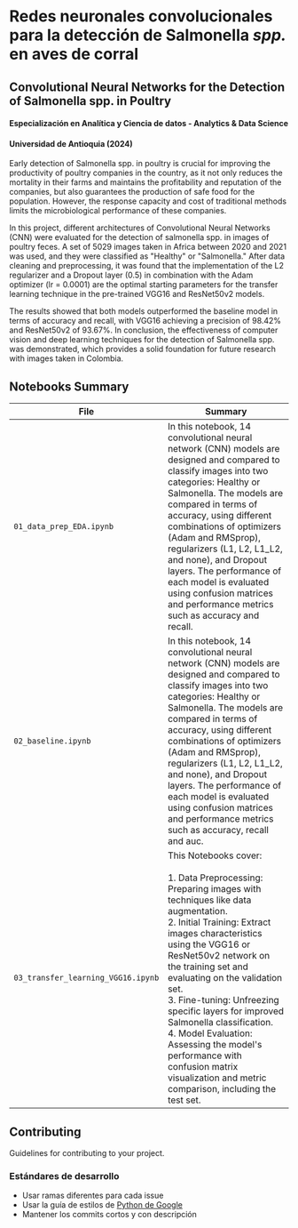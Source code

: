 # Redes neuronales convolucionales para la detección de Salmonella *spp.* en aves de corral
## Convolutional Neural Networks for the Detection of Salmonella spp. in Poultry

#### Especialización en Analítica y Ciencia de datos - Analytics & Data Science
#### Universidad de Antioquia (2024)

Early detection of Salmonella spp. in poultry is crucial for improving the productivity of poultry companies in the country, as it not only reduces the mortality in their farms and maintains the profitability and reputation of the companies, but also guarantees the production of safe food for the population. However, the response capacity and cost of traditional methods limits the microbiological performance of these companies.

In this project, different architectures of Convolutional Neural Networks (CNN) were evaluated for the detection of salmonella spp. in images of poultry feces. A set of 5029 images taken in Africa between 2020 and 2021 was used, and they were classified as "Healthy" or "Salmonella." After data cleaning and preprocessing, it was found that the implementation of the L2 regularizer and a Dropout layer (0.5) in combination with the Adam optimizer (lr = 0.0001) are the optimal starting parameters for the transfer learning technique in the pre-trained VGG16 and ResNet50v2 models.

The results showed that both models outperformed the baseline model in terms of accuracy and recall, with VGG16 achieving a precision of 98.42% and ResNet50v2 of 93.67%. In conclusion, the effectiveness of computer vision and deep learning techniques for the detection of Salmonella spp. was demonstrated, which provides a solid foundation for future research with images taken in Colombia.

## Notebooks Summary

| File                            | Summary                                                                                                                                                                                                                                                                                                                                                                                                   |
|---------------------------------|-----------------------------------------------------------------------------------------------------------------------------------------------------------------------------------------------------------------------------------------------------------------------------------------------------------------------------------------------------------------------------------------------------------|
| `01_data_prep_EDA.ipynb`        | In this notebook, 14 convolutional neural network (CNN) models are designed and compared to classify images into two categories: Healthy or Salmonella. The models are compared in terms of accuracy, using different combinations of optimizers (Adam and RMSprop), regularizers (L1, L2, L1_L2, and none), and Dropout layers. The performance of each model is evaluated using confusion matrices and performance metrics such as accuracy and recall. |
| `02_baseline.ipynb`             | In this notebook, 14 convolutional neural network (CNN) models are designed and compared to classify images into two categories: Healthy or Salmonella. The models are compared in terms of accuracy, using different combinations of optimizers (Adam and RMSprop), regularizers (L1, L2, L1_L2, and none), and Dropout layers. The performance of each model is evaluated using confusion matrices and performance metrics such as accuracy, recall and auc.       |
| `03_transfer_learning_VGG16.ipynb` | This Notebooks cover:<br><br>1. Data Preprocessing: Preparing images with techniques like data augmentation.<br>2. Initial Training: Extract images characteristics using the VGG16 or ResNet50v2 network on the training set and evaluating on the validation set.<br>3. Fine-tuning: Unfreezing specific layers for improved Salmonella classification.<br>4. Model Evaluation: Assessing the model's performance with confusion matrix visualization and metric comparison, including the test set. |

## Contributing

Guidelines for contributing to your project.

### Estándares de desarrollo
- Usar ramas diferentes para cada issue
- Usar la guía de estilos de [Python de Google](https://google.github.io/styleguide/pyguide.html)
- Mantener los commits cortos y con descripción
